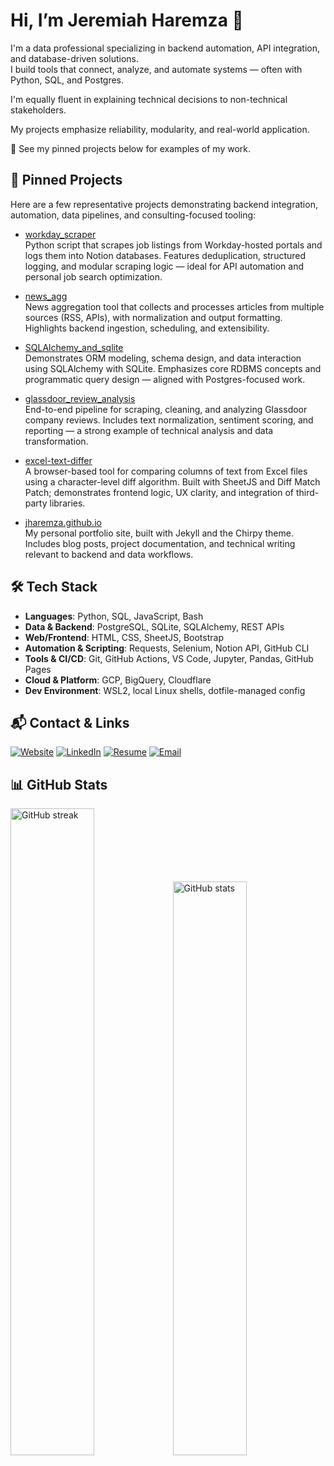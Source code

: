 # Hi, I’m Jeremiah Haremza 👋

I'm a data professional specializing in backend automation, API integration, and database-driven solutions.  
I build tools that connect, analyze, and automate systems — often with Python, SQL, and Postgres.  

I'm equally fluent in explaining technical decisions to non-technical stakeholders.

My projects emphasize reliability, modularity, and real-world application.

🔧 See my pinned projects below for examples of my work.

## 📌 Pinned Projects
Here are a few representative projects demonstrating backend integration, automation, data pipelines, and consulting-focused tooling:

- [workday_scraper](https://github.com/jharemza/workday_scraper)<br>
  Python script that scrapes job listings from Workday-hosted portals and logs them into Notion databases. Features deduplication, structured logging, and modular scraping logic — ideal for API automation and personal job search optimization.
  
- [news_agg](https://github.com/jharemza/news_agg)<br>
  News aggregation tool that collects and processes articles from multiple sources (RSS, APIs), with normalization and output formatting. Highlights backend ingestion, scheduling, and extensibility.
  
- [SQLAlchemy_and_sqlite](https://github.com/jharemza/SQLAlchemy_and_sqlite)<br>
  Demonstrates ORM modeling, schema design, and data interaction using SQLAlchemy with SQLite. Emphasizes core RDBMS concepts and programmatic query design — aligned with Postgres-focused work.
  
- [glassdoor_review_analysis](https://github.com/jharemza/glassdoor_review_analysis)<br>
  End-to-end pipeline for scraping, cleaning, and analyzing Glassdoor company reviews. Includes text normalization, sentiment scoring, and reporting — a strong example of technical analysis and data transformation.
  
- [excel-text-differ](https://github.com/jharemza/excel-text-differ)<br>
  A browser-based tool for comparing columns of text from Excel files using a character-level diff algorithm. Built with SheetJS and Diff Match Patch; demonstrates frontend logic, UX clarity, and integration of third-party libraries.
  
- [jharemza.github.io](https://github.com/jharemza/jharemza.github.io)<br>
  My personal portfolio site, built with Jekyll and the Chirpy theme. Includes blog posts, project documentation, and technical writing relevant to backend and data workflows.

## 🛠️ Tech Stack

- **Languages**: Python, SQL, JavaScript, Bash
- **Data & Backend**: PostgreSQL, SQLite, SQLAlchemy, REST APIs
- **Web/Frontend**: HTML, CSS, SheetJS, Bootstrap
- **Automation & Scripting**: Requests, Selenium, Notion API, GitHub CLI
- **Tools & CI/CD**: Git, GitHub Actions, VS Code, Jupyter, Pandas, GitHub Pages
- **Cloud & Platform**: GCP, BigQuery, Cloudflare
- **Dev Environment**: WSL2, local Linux shells, dotfile-managed config

## 📬 Contact & Links

[![Website](https://img.shields.io/badge/-jeremiahharemza.com-000?&logo=google-chrome&logoColor=white)](https://jeremiahharemza.com)
[![LinkedIn](https://img.shields.io/badge/-LinkedIn-0A66C2?logo=linkedin&logoColor=white)](https://www.linkedin.com/in/jeremiahharemza)
[![Resume](https://img.shields.io/badge/-Resume-4B5563?style=flat&logo=read-the-docs&logoColor=white)](https://jeremiahharemza.com/resume.pdf)
[![Email](https://img.shields.io/badge/-Email-D14836?logo=gmail&logoColor=white)](mailto:jeremiah.haremza@gmail.com)

## 📊 GitHub Stats

<p>
  <img src="https://github-readme-streak-stats.herokuapp.com?user=jharemza&theme=dark&hide_title=true" alt="GitHub streak" width="51.5%"><img src="https://github-readme-stats.vercel.app/api?username=jharemza&show_icons=true&theme=github_dark&hide_title=true" alt="GitHub stats" img src="image2.jpg" width="48.5%">
</p>
